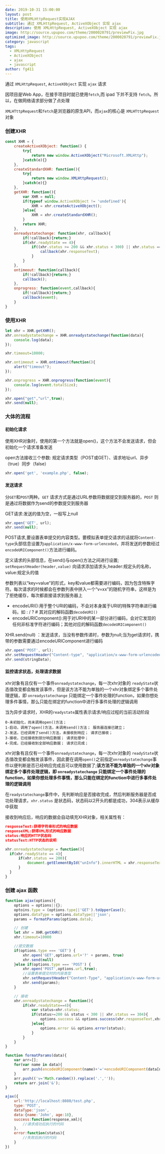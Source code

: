 ```yaml
---
date: 2019-10-31 15:00:00
layout: post
title: 使用XMLHttpRequest实现AJAX
subtitle: 通过 XMLHttpRequest, ActiveXObject 实现 ajax
description: 使用 XMLHttpRequest, ActiveXObject 实现 ajax
image: http://source.upupoo.com/theme/2000020791/previewFix.jpg
optimized_image: http://source.upupoo.com/theme/2000020791/previewFix.jpg
category: javascript
tags:
  - XMLHttpRequest
  - ActiveXObject
  - ajax
  - javascript
author: fg411
---
```


通过 `XMLHttpRequest`, `ActiveXObject` 实现 `ajax` 请求

因项目是Web App，在接手项目时就已使用`fetch`,而 ipad 下并不支持 `fetch`。所以，在做网络请求部分做了点处理

`XMLHTttpRequest`和`fetch`是浏览器的原生API，而`ajax`的核心是 `XMLHTttpRequest`对象

### 创建XHR

``` javascript
const XHR = {
    createActiveXObject: function() {
        try{
            return new window.ActiveXObject("Microsoft.XMLHttp");
        }catch(e){}
    },
    createStandardXHR: function(){
        try{
            return new window.XMLHttpRequest();
        }catch(e){}
    },
    getXHR: function(){
        var XHR = null;
        if(typeof window.ActiveXObject != 'undefined'){
            XHR = xhr.createActiveXObject();
        }else{
            XHR = xhr.createStandardXHR();
        }
        return XHR;
    },
    onreadystatechange: function(xhr, callback){
        if(!callback){return;}
        if(xhr.readyState == 4){
            if((xhr.status >= 200 && xhr.status < 300) || xhr.status == 304){
                callback(xhr.responseText);
            }
        }
    },
    ontimeout: function(callback){
        if(!callback){return;}
        callback();
    },
    onprogress: function(event,callback){
        if(!callback){return;}
        callback(event);
    }
}
```

### 使用XHR

``` javascript
let xhr = XHR.getXHR();
xhr.onreadystatechange = XHR.onreadystatechange(function(data){
    console.log(data);
});

xhr.timeout=10000;

xhr.ontimeout = XHR.ontimeout(function(){
    alert("timeout");
});

xhr.onprogress = XHR.onprogress(function(event){
    console.log(event.totalSize);
});

xhr.open("get","url",true);
xhr.send(null);
```

### 大体的流程

#### 初始化请求

使用XHR对象时，使用的第一个方法就是open()，这个方法不会发送请求，但会初始化一个请求准备发送

open方法接收三个参数: 规定请求类型（POST或GET）、请求地址url、异步（true）同步（false）

``` javascript
xhr.open('get', 'example.php', false);
```
#### 发送请求

分`GET`和`POST`两种。`GET` 请求方式是通过URL参数将数据提交到服务器的，`POST` 则是通过将数据作为send的参数提交到服务器

GET请求:发送的值为空，一般写上null
``` javascript
xhr.open('GET', url);
xhr.send(null);
```

POST请求,要设置表单提交的内容类型。要模拟表单提交请求的话就将`Content-type`头部信息设置为`application/x-www-form-urlencoded`，并将发送的参数经过`encodeURIComponent()`方法进行编码。

定义请求的头部信息，在send()与open()方法之间进行设置; `setRequestHeader(header,value)` 向请求添加请求头,header:规定头的名称，value:规定头的值

参数列表以“key=value”的形式，key和value都需要进行编码，因为包含特殊字符。每次请求的时候都会在参数列表中拼入一个“v=xx”的随机字符串，这样是为了拒绝缓存，每次都直接请求到服务器上

* encodeURI():用于整个URI的编码，不会对本身属于URI的特殊字符串进行编码，如 : / ? # 其对应的解码函数`decodeURI()`
* encodeURIComponent():用于对URI中的某一部分进行编码，会对它发现的任何非标准字符进行编码；其他对应的解码函数`decodeURIComponent()`

XHR.send(null) ：发送请求，当没有参数传递时，参数为null;当为get请求时，携带的参数需要通过encodeURIComponent进行编码

``` javascript
xhr.open('POST', url);
xhr.setRequestHeader("Content-type", "application/x-www-form-urlencoded");
xhr.send(stringData);
```

#### 监控请求状态，处理请求数据
xhr对象有且仅有一个事件`onreadystatechange`，每一次xhr对象的 `readyState`状态值改变都会触发该事件，但是该方法不能为单独的一个xhr对象绑定多个事件处理逻辑，即 `onreadystatechange` 只能绑定一个事件处理的function，如果你想处理多件事情，那么只能在绑定的function中进行多事件处理的逻辑调用

当为异步请求时，XHR的`readystate`属性表示请求/响应过程的当前活动阶段

``` text
0-未初始化，尚未调用open()方法；
1-启动，调用了open()方法，未调用send()方法； 服务器连接已建立；
2-发送，已经调用了send()方法，未接收到响应； 请求已接收；
3-接收，已经接收到部分响应数据； 请求处理中；
4-完成，已经接收到全部响应数据； 请求已完成；
```
xhr对象有且仅有一个事件`onreadystatechange`，每一次xhr对象的 `readyState`状态值改变都会触发该事件，因此要在调用`open()`之前指定`onreadystatechange`事件以便判断是否已经响应完成且可以使用数据了;<strong>该方法不能为单独的一个xhr对象绑定多个事件处理逻辑，即 `onreadystatechange` 只能绑定一个事件处理的function，如果你想处理多件事情，那么只能在绑定的function中进行多事件处理的逻辑调用</strong>

在`readystatechange`事件中，先判断响应是否接收完成，然后判断服务器是否成功处理请求，`xhr.status` 是状态码，状态码以2开头的都是成功，304表示从缓存中获取

接收到响应后，响应的数据会自动填充XHR对象，相关属性有：
``` json
responseText:获得字符串形式的响应数据
responseXML:获得XML形式的响应数据
status:响应的HTTP状态码
statusText:HTTP状态的说明
```

``` javascript
xhr.onreadystatechange = function(){
  if(xhr.readyState == 4){
      if(xhr.status == 200){
          document.getElementById("unInfo").innerHTML = xhr.responseText;
      }
  }
}
```

### 创建 ajax 函数

```javascript
function ajax(options){
    options = options||{};
    optoins.type = (options.type||'GET').toUpperCase();
    options.dataType = options.dataType||'json';
    params = formatParams(options.data);

    // 创建
    let xhr = XHR.getXHR()
    xhr.timeout=10000

    //提交数据
    if(options.type === 'GET') {
        xhr.open('GET',options.url+'?' + params, true)
        xhr.send(null)
    }else if(options.type === 'POST') {
        xhr.open('POST',options.url,true);
        //设置表单提交时的内容类型
        xhr.setRequestHeader("Content-Type", "application/x-www-form-urlencoded");
        xhr.send(params);
    }

    // 接收
    xhr.onreadystatechange = function(){
        if(xhr.readyState==4){
            var status=xhr.status;
            if(status>=200 && status < 300 || xhr.status == 304){
                options.success && options.success(xhr.responseText,xhr.responseXML);
            }else{
                options.error && options.error(status);
            }
        }
    }
}

function formatParams(data){
    var arr=[];
    for(var name in data){
        arr.push(encodeURIComponent(name)+'='+encodeURIComponent(data[name]));
    }
    arr.push(('v='Math.random()).replace('.',''));
    return arr.join('&');
}

ajax({
    url:'http://localhost:8080/test.php',
    type:'POST',
    dataType:'json',
    data:{name:'John', age:18},
    success:function(response,xml){
        //请求成功后执行的代码
    },
    error:function(status){
        //失败后执行的代码
    }
})
```